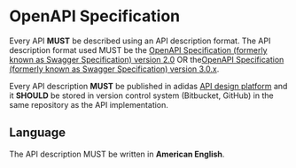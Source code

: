 # OpenAPI Specification

Every API **MUST** be described using an API description format. The API description format used MUST be the [OpenAPI Specification \(formerly known as Swagger Specification\) version 2.0](https://github.com/OAI/OpenAPI-Specification/blob/master/versions/2.0.md) OR the[OpenAPI Specification \(formerly known as Swagger Specification\) version 3.0.x](https://github.com/OAI/OpenAPI-Specification/blob/master/versions/3.0.3.md).

Every API description **MUST** be published in adidas [API design platform](design-platform.md) and it **SHOULD** be stored in version control system \(Bitbucket, GitHub\) in the same repository as the API implementation.

## Language

The API description MUST be written in **American English**.


